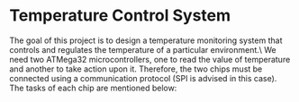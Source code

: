 # Temperature Control System
The goal of this project is to design a temperature monitoring system that controls and regulates the temperature of a particular environment.\\ We need two ATMega32 microcontrollers, one to read the value of temperature and another to take action upon it. Therefore, the two chips must be connected using a communication protocol (SPI is advised in this case). The tasks of each chip are mentioned below:
